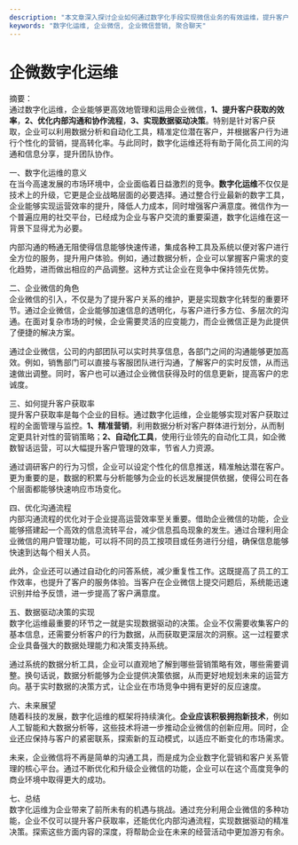 ```yaml
---
description: "本文章深入探讨企业如何通过数字化手段实现微信业务的有效运维，提升客户获取与互动效率。"
keywords: "数字化运维, 企业微信, 企业微信营销, 聚合聊天"
---
```

# 企微数字化运维

摘要：  
通过数字化运维，企业能够更高效地管理和运用企业微信，**1、提升客户获取的效率**，**2、优化内部沟通和协作流程**，**3、实现数据驱动决策**。特别是针对客户获取，企业可以利用数据分析和自动化工具，精准定位潜在客户，并根据客户行为进行个性化的营销，提高转化率。与此同时，数字化运维还将有助于简化员工间的沟通和信息分享，提升团队协作。

一、数字化运维的意义  
在当今高速发展的市场环境中，企业面临着日益激烈的竞争。**数字化运维**不仅仅是技术上的升级，它更是企业战略层面的必要选择。通过整合行业最新的数字工具，企业能够实现运营效率的提升，降低人力成本，同时增强客户满意度。微信作为一个普遍应用的社交平台，已经成为企业与客户交流的重要渠道，数字化运维在这一背景下显得尤为必要。

内部沟通的畅通无阻使得信息能够快速传递，集成各种工具及系统以便对客户进行全方位的服务，提升用户体验。例如，通过数据分析，企业可以掌握客户需求的变化趋势，进而做出相应的产品调整。这种方式让企业在竞争中保持领先优势。

二、企业微信的角色  
企业微信的引入，不仅是为了提升客户关系的维护，更是实现数字化转型的重要环节。通过企业微信，企业能够加速信息的透明化，与客户进行多方位、多层次的沟通。在面对复杂市场的时候，企业需要灵活的应变能力，而企业微信正是为此提供了便捷的解决方案。

通过企业微信，公司的内部团队可以实时共享信息，各部门之间的沟通能够更加高效。例如，销售部门可以直接与客服团队进行沟通，了解客户的实时反馈，从而迅速做出调整。同时，客户也可以通过企业微信获得及时的信息更新，提高客户的忠诚度。

三、如何提升客户获取率  
提升客户获取率是每个企业的目标。通过数字化运维，企业能够实现对客户获取过程的全面管理与监控。**1、精准营销**，利用数据分析对客户群体进行划分，从而制定更具针对性的营销策略；**2、自动化工具**，使用行业领先的自动化工具，如企微数智话运营，可以大幅提升客户管理的效率，节省人力资源。

通过调研客户的行为习惯，企业可以设定个性化的信息推送，精准触达潜在客户。更为重要的是，数据的积累与分析能够为企业的长远发展提供依据，使得公司在各个层面都能够快速响应市场变化。

四、优化沟通流程  
内部沟通流程的优化对于企业提高运营效率至关重要。借助企业微信的功能，企业能够搭建起一个高效的信息流转平台，减少信息孤岛现象的发生。通过合理利用企业微信的用户管理功能，可以将不同的员工按项目或任务进行分组，确保信息能够快速到达每个相关人员。

此外，企业还可以通过自动化的问答系统，减少重复性工作。这既提高了员工的工作效率，也提升了客户的服务体验。当客户在企业微信上提交问题后，系统能迅速识别并给予反馈，进一步提高了客户满意度。

五、数据驱动决策的实现  
数字化运维最重要的环节之一就是实现数据驱动的决策。企业不仅需要收集客户的基本信息，还需要分析客户的行为数据，从而获取更深层次的洞察。这一过程要求企业具备强大的数据处理能力和决策支持系统。

通过系统的数据分析工具，企业可以直观地了解到哪些营销策略有效，哪些需要调整。换句话说，数据分析能够为企业提供决策依据，从而更好地规划未来的运营方向。基于实时数据的决策方式，让企业在市场竞争中拥有更好的反应速度。

六、未来展望  
随着科技的发展，数字化运维的框架将持续演化。**企业应该积极拥抱新技术**，例如人工智能和大数据分析等，这些技术将进一步推动企业微信的创新应用。同时，企业还应保持与客户的紧密联系，探索新的互动模式，以适应不断变化的市场需求。

未来，企业微信将不再是简单的沟通工具，而是成为企业数字化营销和客户关系管理的核心平台。通过不断优化和升级企业微信的功能，企业可以在这个高度竞争的商业环境中取得更大的成功。

七、总结  
数字化运维为企业带来了前所未有的机遇与挑战。通过充分利用企业微信的多种功能，企业不仅可以提升客户获取率，还能优化内部沟通流程，实现数据驱动的精准决策。探索这些方面内容的深度，将帮助企业在未来的经营活动中更加游刃有余。
